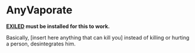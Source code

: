 # AnyVaporate
**[EXILED](https://github.com/Exiled-Team/EXILED) must be installed for this to work.**

Basically, [insert here anything that can kill you] instead of killing or hurting a person, desintegrates him.
